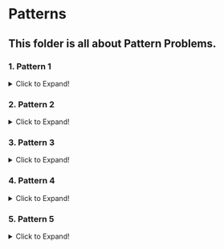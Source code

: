  # Patterns
 
## This folder is all about Pattern Problems.

### 1. Pattern 1

<details>
 <summary>Click to Expand!</summary>
 
#### Format
 
``` text
1. You are given a number n.
2. You've to create a pattern of * and separated by tab as shown in output format.
```
 
#### Input Format
 
 ```text
A number n
 ```
 
#### Constraints

 ```text
 1 <= n <= 44
 ```
 
#### Sample Input

 ```text
 5
``` 
 
#### Output Format

```text
*	
*	*	
*	*	*	
*	*	*	*	
*	*	*	*	*
``` 
 
 ### [Pattern 1 Solution](https://github.com/swayamterode/Codes/blob/main/C%2B%2B/1.%20Basics%20of%20Programming/2.%20Patterns/01.%20Pattern%201.cpp)

 ---
 </details>
 
 ### 2. Pattern 2

<details>
 <summary>Click to Expand!</summary>
 
#### Format
 
``` text
1. You are given a number n.
2. You've to create a pattern of * and separated by tab as shown in output format.
```
 
#### Input Format
 
 ```text
A number n
 ```
 
#### Constraints

 ```text
 1 <= n <= 44
 ```
 
#### Sample Input

 ```text
 5
```
 
#### Output Format

```text
*	*	*	*	*	
*	*	*	*	
*	*	*	
*	*	
*
``` 
 
 ### [Pattern 2 Solution](https://github.com/swayamterode/Codes/blob/main/C%2B%2B/1.%20Basics%20of%20Programming/2.%20Patterns/02.Pattern%202.cpp)

 ---
 
 </details>
 
  ### 3. Pattern 3

<details>
 <summary>Click to Expand!</summary>
 
#### Format
 
``` text
1. You are given a number n.
2. You've to create a pattern of * and separated by tab as shown in output format.
```
 
#### Input Format
 
 ```text
A number n
 ```
 
#### Constraints

 ```text
 1 <= n <= 44
 ```
 
#### Sample Input

 ```text
 5
```
 
#### Output Format

```text	
 
				*	
			*	*	
		*	*	*	
	*	*	*	*	
*	*	*	*	*		
```
 ### [Pattern 3 Solution](https://github.com/swayamterode/Codes/blob/main/C%2B%2B/Level%201/1.%20Basics%20of%20Programming/2.%20Patterns/05.%20Pattern%205.cpp)

 ---
 
 </details>

 ### 4. Pattern 4

<details>
 <summary>Click to Expand!</summary>
 
#### Format
 
``` text
1. You are given a number n.
2. You've to create a pattern of * and separated by tab as shown in output format.
```
 
#### Input Format
 
 ```text
A number n
 ```
 
#### Constraints

 ```text
1 <= n <= 100
```
 
#### Sample Input

 ```text
 5
```
 
#### Output Format

```text
*	*	*	*	*	
	*	*	*	*	
		*	*	*	
			*	*	
				*
``` 
 
 ### [Pattern 4 Solution](https://github.com/swayamterode/Codes/blob/main/C%2B%2B/1.%20Basics%20of%20Programming/2.%20Patterns/04.Pattern%204.cpp)
 ---
 
 </details>
 
 ### 5. Pattern 5

<details>
<summary>Click to Expand!</summary>
 
#### Format
 
``` text
1. You are given a number n.
2. You've to create a pattern of * and separated by tab as shown in output format.
```
 
#### Input Format
 
 ```text
A number n
 ```
 
#### Constraints

 ```text
 1 <= n <= 44
 ```
 
#### Sample Input

 ```text
 5
``` 
 
#### Output Format

```text
	
		*
	*	*	*	
*	*	*	*	*	
	*	*	*
		*	

```

**NOTE**: Here ``\t`` represents the tab.
	
	 
 
 ### [Pattern 5 Solution](https://github.com/swayamterode/Codes/blob/main/C%2B%2B/Level%201/1.%20Basics%20of%20Programming/2.%20Patterns/05.%20Pattern%205.cpp)

 ---
 </details>
 
